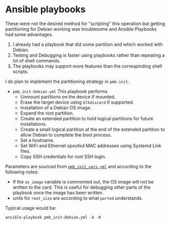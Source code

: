 # Ansible playbooks

These were not the desired method for "scripting" this operation but getting partitioning for Debian working was troublesome and Ansible Playbooks had some advantages.

1. I already had a playbook that did some partition and which worked with Debian.
1. Testing and Debugging is faster using playbooks rather than repeating a lot of shell commands.
1. The playbooks may support more features than the correspinding shell scripts.

I do plan to implement the partitioning strategy in `pmb-init`.

* `pmb_init-Debian.yml` This playbook performs
    * Unmount partitions on the device if mounted.
    * Erase the target device using `blkdiscard` if supported.
    * Installation of a Debian OS image.
    * Expand the root partition.
    * Create an extended partition to hold logical partitions for future installations.
    * Create a small logical partition at the end of the extended partition to allow Debian to complete the boot process.
    * Set a hostname.
    * Set WiFi and Ethernet spoofed MAC addresses using Systemd Link files.
    * Copy SSH credentials for root SSH login.

Parameters are sourced from [`pmb_init_vars.yml`](./pmb_init_vars.yml) and according to the following notes:

* If the `os_image` variable is commented out, the OS image will not be written to the card. This is useful for debugging other parts of the playbook once the image has been written.
* units for `root_size` are according to what `parted` understands.

Typical usage would be:

```text
ansible-playbook pmb_init-Debian.yml -b -K
```
